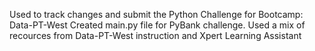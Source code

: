 Used to track changes and submit the Python Challenge for Bootcamp: Data-PT-West
Created main.py file for PyBank challenge.  Used a mix of recources from Data-PT-West instruction and Xpert Learning Assistant